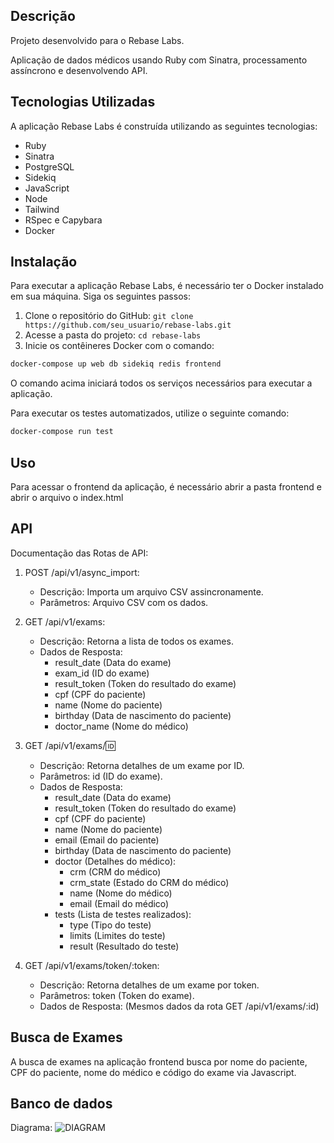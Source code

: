 ## Descrição

Projeto desenvolvido para o Rebase Labs.

Aplicação de dados médicos usando Ruby com Sinatra, processamento assíncrono e desenvolvendo API.

## Tecnologias Utilizadas

A aplicação Rebase Labs é construída utilizando as seguintes tecnologias:

- Ruby
- Sinatra
- PostgreSQL
- Sidekiq
- JavaScript
- Node
- Tailwind
- RSpec e Capybara
- Docker


## Instalação

Para executar a aplicação Rebase Labs, é necessário ter o Docker instalado em sua máquina. Siga os seguintes passos:

1. Clone o repositório do GitHub: `git clone https://github.com/seu_usuario/rebase-labs.git`
2. Acesse a pasta do projeto: `cd rebase-labs`
3. Inicie os contêineres Docker com o comando: 

```bash
docker-compose up web db sidekiq redis frontend
```

O comando acima iniciará todos os serviços necessários para executar a aplicação.

Para executar os testes automatizados, utilize o seguinte comando:

```bash
docker-compose run test
```


## Uso

Para acessar o frontend da aplicação, é necessário abrir a pasta frontend e abrir o arquivo o index.html

## API

Documentação das Rotas de API:

1. POST /api/v1/async_import:
   - Descrição: Importa um arquivo CSV assincronamente.
   - Parâmetros: Arquivo CSV com os dados.

2. GET /api/v1/exams:
   - Descrição: Retorna a lista de todos os exames.
   - Dados de Resposta:
     - result_date (Data do exame)
     - exam_id (ID do exame)
     - result_token (Token do resultado do exame)
     - cpf (CPF do paciente)
     - name (Nome do paciente)
     - birthday (Data de nascimento do paciente)
     - doctor_name (Nome do médico)

3. GET /api/v1/exams/:id:
   - Descrição: Retorna detalhes de um exame por ID.
   - Parâmetros: id (ID do exame).
   - Dados de Resposta:
     - result_date (Data do exame)
     - result_token (Token do resultado do exame)
     - cpf (CPF do paciente)
     - name (Nome do paciente)
     - email (Email do paciente)
     - birthday (Data de nascimento do paciente)
     - doctor (Detalhes do médico):
       - crm (CRM do médico)
       - crm_state (Estado do CRM do médico)
       - name (Nome do médico)
       - email (Email do médico)
     - tests (Lista de testes realizados):
       - type (Tipo do teste)
       - limits (Limites do teste)
       - result (Resultado do teste)

4. GET /api/v1/exams/token/:token:
   - Descrição: Retorna detalhes de um exame por token.
   - Parâmetros: token (Token do exame).
   - Dados de Resposta: (Mesmos dados da rota GET /api/v1/exams/:id)

## Busca de Exames
A busca de exames na aplicação frontend busca por nome do paciente, CPF do paciente, nome do médico e código do exame via Javascript.

## Banco de dados
Diagrama:
![DIAGRAM](https://github.com/WladimirOSZ/rebase-labs-medic/assets/61012948/ae446070-efc2-4bb9-b506-321074a9c57c)

